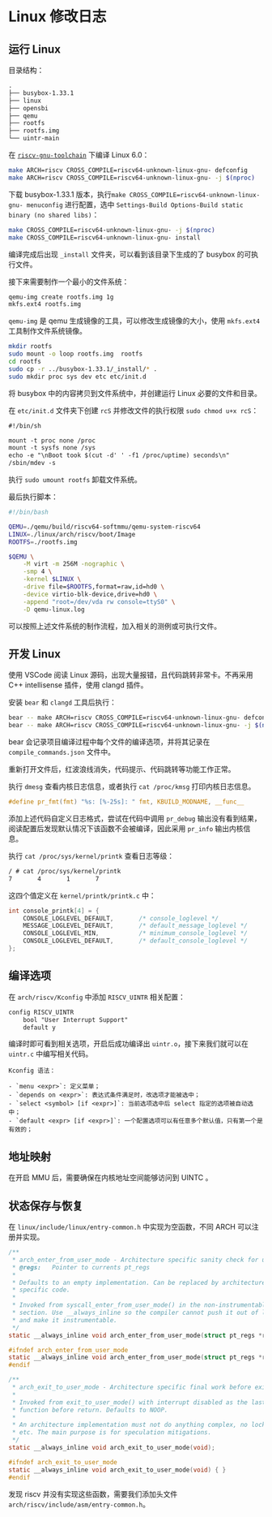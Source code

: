 # Linux 修改日志

## 运行 Linux

目录结构：

```txt
.
├── busybox-1.33.1
├── linux
├── opensbi
├── qemu
├── rootfs
├── rootfs.img
└── uintr-main
```

在 [`riscv-gnu-toolchain`](https://github.com/riscv-collab/riscv-gnu-toolchain) 下编译 Linux 6.0：

```sh
make ARCH=riscv CROSS_COMPILE=riscv64-unknown-linux-gnu- defconfig
make ARCH=riscv CROSS_COMPILE=riscv64-unknown-linux-gnu- -j $(nproc)
```

下载 busybox-1.33.1 版本，执行`make CROSS_COMPILE=riscv64-unknown-linux-gnu- menuconfig` 进行配置，选中 `Settings-Build Options-Build static binary (no shared libs)`：

```sh
make CROSS_COMPILE=riscv64-unknown-linux-gnu- -j $(nproc)
make CROSS_COMPILE=riscv64-unknown-linux-gnu- install
```

编译完成后出现 `_install` 文件夹，可以看到该目录下生成的了 busybox 的可执行文件。

接下来需要制作一个最小的文件系统：

```sh
qemu-img create rootfs.img 1g
mkfs.ext4 rootfs.img
```

`qemu-img` 是 qemu 生成镜像的工具，可以修改生成镜像的大小，使用 `mkfs.ext4` 工具制作文件系统镜像。

```sh
mkdir rootfs
sudo mount -o loop rootfs.img  rootfs
cd rootfs
sudo cp -r ../busybox-1.33.1/_install/* .
sudo mkdir proc sys dev etc etc/init.d
```

将 busybox 中的内容拷贝到文件系统中，并创建运行 Linux 必要的文件和目录。

在 `etc/init.d` 文件夹下创建 `rcS` 并修改文件的执行权限 `sudo chmod u+x rcS`：

```txt
#!/bin/sh

mount -t proc none /proc
mount -t sysfs none /sys
echo -e "\nBoot took $(cut -d' ' -f1 /proc/uptime) seconds\n"
/sbin/mdev -s
```

执行 `sudo umount rootfs` 卸载文件系统。

最后执行脚本：

```sh
#!/bin/bash

QEMU=./qemu/build/riscv64-softmmu/qemu-system-riscv64
LINUX=./linux/arch/riscv/boot/Image
ROOTFS=./rootfs.img

$QEMU \
    -M virt -m 256M -nographic \
    -smp 4 \
    -kernel $LINUX \
    -drive file=$ROOTFS,format=raw,id=hd0 \
    -device virtio-blk-device,drive=hd0 \
    -append "root=/dev/vda rw console=ttyS0" \
    -D qemu-linux.log
```

可以按照上述文件系统的制作流程，加入相关的测例或可执行文件。

## 开发 Linux

使用 VSCode 阅读 Linux 源码，出现大量报错，且代码跳转非常卡。不再采用 C++ intellisense 插件，使用 clangd 插件。

安装 `bear` 和 `clangd` 工具后执行：

```sh
bear -- make ARCH=riscv CROSS_COMPILE=riscv64-unknown-linux-gnu- defconfig
bear -- make ARCH=riscv CROSS_COMPILE=riscv64-unknown-linux-gnu- -j $(nproc)
```

bear 会记录项目编译过程中每个文件的编译选项，并将其记录在 `compile_commands.json` 文件中。

重新打开文件后，红波浪线消失，代码提示、代码跳转等功能工作正常。

执行 `dmesg` 查看内核日志信息，或者执行 `cat /proc/kmsg` 打印内核日志信息。

```c
#define pr_fmt(fmt) "%s: [%-25s]: " fmt, KBUILD_MODNAME, __func__
```

添加上述代码自定义日志格式，尝试在代码中调用 `pr_debug` 输出没有看到结果，阅读配置后发现默认情况下该函数不会被编译，因此采用 `pr_info` 输出内核信息。

执行 `cat /proc/sys/kernel/printk` 查看日志等级：

```txt
/ # cat /proc/sys/kernel/printk
7       4       1       7
```

这四个值定义在 `kernel/printk/printk.c` 中：

```c
int console_printk[4] = {
    CONSOLE_LOGLEVEL_DEFAULT,       /* console_loglevel */
    MESSAGE_LOGLEVEL_DEFAULT,       /* default_message_loglevel */
    CONSOLE_LOGLEVEL_MIN,           /* minimum_console_loglevel */
    CONSOLE_LOGLEVEL_DEFAULT,       /* default_console_loglevel */
};
```

## 编译选项

在 `arch/riscv/Kconfig` 中添加 `RISCV_UINTR` 相关配置：

```txt
config RISCV_UINTR
	bool "User Interrupt Support"
	default y
```

编译时即可看到相关选项，开启后成功编译出 `uintr.o`，接下来我们就可以在 `uintr.c` 中编写相关代码。

    Kconfig 语法：

    - `menu <expr>`: 定义菜单；
    - `depends on <expr>`: 表达式条件满足时，改选项才能被选中；
    - `select <symbol> [if <expr>]`: 当前选项选中后 select 指定的选项被自动选中；
    - `default <expr> [if <expr>]`: 一个配置选项可以有任意多个默认值，只有第一个是有效的；

## 地址映射

在开启 MMU 后，需要确保在内核地址空间能够访问到 UINTC 。


## 状态保存与恢复

在 `linux/include/linux/entry-common.h` 中实现为空函数，不同 ARCH 可以注册并实现。

```c
/**
 * arch_enter_from_user_mode - Architecture specific sanity check for user mode regs
 * @regs:	Pointer to currents pt_regs
 *
 * Defaults to an empty implementation. Can be replaced by architecture
 * specific code.
 *
 * Invoked from syscall_enter_from_user_mode() in the non-instrumentable
 * section. Use __always_inline so the compiler cannot push it out of line
 * and make it instrumentable.
 */
static __always_inline void arch_enter_from_user_mode(struct pt_regs *regs);

#ifndef arch_enter_from_user_mode
static __always_inline void arch_enter_from_user_mode(struct pt_regs *regs) {}
#endif

/**
 * arch_exit_to_user_mode - Architecture specific final work before exit to user mode.
 *
 * Invoked from exit_to_user_mode() with interrupt disabled as the last
 * function before return. Defaults to NOOP.
 *
 * An architecture implementation must not do anything complex, no locking
 * etc. The main purpose is for speculation mitigations.
 */
static __always_inline void arch_exit_to_user_mode(void);

#ifndef arch_exit_to_user_mode
static __always_inline void arch_exit_to_user_mode(void) { }
#endif
```

发现 riscv 并没有实现这些函数，需要我们添加头文件 `arch/riscv/include/asm/entry-common.h`。